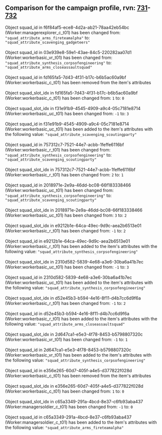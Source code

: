 ## Comparison for the campaign profile, rvn: [731](https://github.com/PRO100KatYT/FortniteProfileRevisions/tree/main/profiles/campaign/731%20campaign.json)-[732](https://github.com/PRO100KatYT/FortniteProfileRevisions/tree/main/profiles/campaign/732%20campaign.json)

Object squad_id in f6f84af5-ece8-4d2a-ab21-78aa42eb54bc (Worker:managerexplorer_c_t01) has been changed from: `"squad_attribute_arms_fireteamalpha"` to: `"squad_attribute_scavenging_gadgeteers"`
<br><br>
Object squad_id in 03e939e8-59e1-43ae-84c5-220282aa07d1 (Worker:workerbasic_vr_t01) has been changed from: `"squad_attribute_synthesis_corpsofengineering"` to: `"squad_attribute_arms_closeassaultsquad"`
<br><br>
Object squad_id in fd165fa5-7d43-4f31-b17c-b6b5ac60a9bf (Worker:workerbasic_c_t01) has been removed from the item's attributes
<br><br>
Object squad_slot_idx in fd165fa5-7d43-4f31-b17c-b6b5ac60a9bf (Worker:workerbasic_c_t01) has been changed from: `1` to: `0`
<br><br>
Object squad_slot_idx in f31e91b9-4545-4909-a9c4-05c7181e8714 (Worker:workerbasic_uc_t01) has been changed from: `-1` to: `3`
<br><br>
Object squad_id in f31e91b9-4545-4909-a9c4-05c7181e8714 (Worker:workerbasic_uc_t01) has been added to the item's attributes with the following value: `"squad_attribute_scavenging_scoutingparty"`
<br><br>
Object squad_id in 757312c7-7521-44e7-acbb-1feffe6116bf (Worker:workerbasic_r_t01) has been changed from: `"squad_attribute_synthesis_corpsofengineering"` to: `"squad_attribute_scavenging_scoutingparty"`
<br><br>
Object squad_slot_idx in 757312c7-7521-44e7-acbb-1feffe6116bf (Worker:workerbasic_r_t01) has been changed from: `2` to: `1`
<br><br>
Object squad_id in 2018971e-2e9a-46dd-bc08-66f183338466 (Worker:workerbasic_uc_t01) has been changed from: `"squad_attribute_synthesis_corpsofengineering"` to: `"squad_attribute_scavenging_scoutingparty"`
<br><br>
Object squad_slot_idx in 2018971e-2e9a-46dd-bc08-66f183338466 (Worker:workerbasic_uc_t01) has been changed from: `3` to: `2`
<br><br>
Object squad_slot_idx in e9212b1e-64ca-49ec-9d9c-aea2b6513e01 (Worker:workerbasic_r_t01) has been changed from: `-1` to: `2`
<br><br>
Object squad_id in e9212b1e-64ca-49ec-9d9c-aea2b6513e01 (Worker:workerbasic_r_t01) has been added to the item's attributes with the following value: `"squad_attribute_synthesis_corpsofengineering"`
<br><br>
Object squad_slot_idx in 2310d582-5839-4e68-a3e6-30ba6a41b7ec (Worker:workerbasic_uc_t01) has been changed from: `-1` to: `3`
<br><br>
Object squad_id in 2310d582-5839-4e68-a3e6-30ba6a41b7ec (Worker:workerbasic_uc_t01) has been added to the item's attributes with the following value: `"squad_attribute_synthesis_corpsofengineering"`
<br><br>
Object squad_slot_idx in d52e45b3-b594-4e16-8f11-d4b7cc6d9f6a (Worker:workerbasic_r_t01) has been changed from: `-1` to: `2`
<br><br>
Object squad_id in d52e45b3-b594-4e16-8f11-d4b7cc6d9f6a (Worker:workerbasic_r_t01) has been added to the item's attributes with the following value: `"squad_attribute_arms_closeassaultsquad"`
<br><br>
Object squad_slot_idx in 2d647ca1-e5e3-4f78-8453-b5798807320c (Worker:workerbasic_vr_t01) has been changed from: `-1` to: `1`
<br><br>
Object squad_id in 2d647ca1-e5e3-4f78-8453-b5798807320c (Worker:workerbasic_vr_t01) has been added to the item's attributes with the following value: `"squad_attribute_synthesis_corpsofengineering"`
<br><br>
Object squad_id in e356e265-60d7-405f-a4e5-d377822f028d (Worker:workerbasic_c_t01) has been removed from the item's attributes
<br><br>
Object squad_slot_idx in e356e265-60d7-405f-a4e5-d377822f028d (Worker:workerbasic_c_t01) has been changed from: `1` to: `0`
<br><br>
Object squad_slot_idx in c65a3349-291a-4bcd-8e37-c6fb93aba437 (Worker:managersoldier_c_t01) has been changed from: `-1` to: `0`
<br><br>
Object squad_id in c65a3349-291a-4bcd-8e37-c6fb93aba437 (Worker:managersoldier_c_t01) has been added to the item's attributes with the following value: `"squad_attribute_arms_fireteamalpha"`
<br><br>
